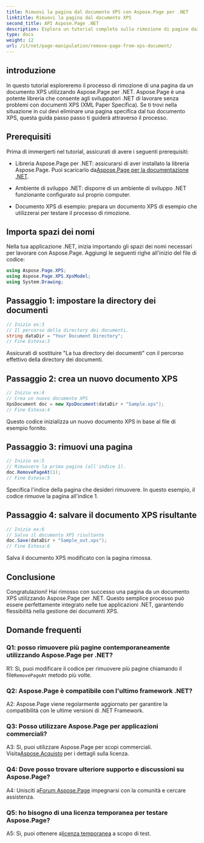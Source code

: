 ```yaml
---
title: Rimuovi la pagina dal documento XPS con Aspose.Page per .NET
linktitle: Rimuovi la pagina dal documento XPS
second_title: API Aspose.Page .NET
description: Esplora un tutorial completo sulla rimozione di pagine dai documenti XPS utilizzando Aspose.Page per .NET. Scopri il processo passo passo, i prerequisiti e le domande frequenti per una manipolazione fluida dei documenti.
type: docs
weight: 12
url: /it/net/page-manipulation/remove-page-from-xps-document/
---
```

## introduzione

In questo tutorial esploreremo il processo di rimozione di una pagina da un documento XPS utilizzando Aspose.Page per .NET. Aspose.Page è una potente libreria che consente agli sviluppatori .NET di lavorare senza problemi con documenti XPS (XML Paper Specifica). Se ti trovi nella situazione in cui devi eliminare una pagina specifica dal tuo documento XPS, questa guida passo passo ti guiderà attraverso il processo.

## Prerequisiti

Prima di immergerti nel tutorial, assicurati di avere i seguenti prerequisiti:

-  Libreria Aspose.Page per .NET: assicurarsi di aver installato la libreria Aspose.Page. Puoi scaricarlo da[Aspose.Page per la documentazione .NET](https://reference.aspose.com/page/net/).

- Ambiente di sviluppo .NET: disporre di un ambiente di sviluppo .NET funzionante configurato sul proprio computer.

- Documento XPS di esempio: prepara un documento XPS di esempio che utilizzerai per testare il processo di rimozione.

## Importa spazi dei nomi

Nella tua applicazione .NET, inizia importando gli spazi dei nomi necessari per lavorare con Aspose.Page. Aggiungi le seguenti righe all'inizio del file di codice:

```csharp
using Aspose.Page.XPS;
using Aspose.Page.XPS.XpsModel;
using System.Drawing;
```

## Passaggio 1: impostare la directory dei documenti

```csharp
// Inizio ex:3
// Il percorso della directory dei documenti.
string dataDir = "Your Document Directory";
// Fine Estesa:3
```

Assicurati di sostituire "La tua directory dei documenti" con il percorso effettivo della directory dei documenti.

## Passaggio 2: crea un nuovo documento XPS

```csharp
// Inizio ex:4
// Crea un nuovo documento XPS
XpsDocument doc = new XpsDocument(dataDir + "Sample.xps");
// Fine Estesa:4
```

Questo codice inizializza un nuovo documento XPS in base al file di esempio fornito.

## Passaggio 3: rimuovi una pagina

```csharp
// Inizio ex:5
// Rimuovere la prima pagina (all'indice 1).
doc.RemovePageAt(1);
// Fine Estesa:5
```

Specifica l'indice della pagina che desideri rimuovere. In questo esempio, il codice rimuove la pagina all'indice 1.

## Passaggio 4: salvare il documento XPS risultante

```csharp
// Inizio ex:6
// Salva il documento XPS risultante
doc.Save(dataDir + "Sample_out.xps");
// Fine Estesa:6
```

Salva il documento XPS modificato con la pagina rimossa.

## Conclusione

Congratulazioni! Hai rimosso con successo una pagina da un documento XPS utilizzando Aspose.Page per .NET. Questo semplice processo può essere perfettamente integrato nelle tue applicazioni .NET, garantendo flessibilità nella gestione dei documenti XPS.

## Domande frequenti

### Q1: posso rimuovere più pagine contemporaneamente utilizzando Aspose.Page per .NET?

R1: Sì, puoi modificare il codice per rimuovere più pagine chiamando il file`RemovePageAt` metodo più volte.

### Q2: Aspose.Page è compatibile con l'ultimo framework .NET?

A2: Aspose.Page viene regolarmente aggiornato per garantire la compatibilità con le ultime versioni di .NET Framework.

### Q3: Posso utilizzare Aspose.Page per applicazioni commerciali?

 A3: Sì, puoi utilizzare Aspose.Page per scopi commerciali. Visita[Aspose.Acquisto](https://purchase.aspose.com/buy) per i dettagli sulla licenza.

### Q4: Dove posso trovare ulteriore supporto e discussioni su Aspose.Page?

 A4: Unisciti a[Forum Aspose.Page](https://forum.aspose.com/c/page/39) impegnarsi con la comunità e cercare assistenza.

### Q5: ho bisogno di una licenza temporanea per testare Aspose.Page?

 A5: Sì, puoi ottenere a[licenza temporanea](https://purchase.aspose.com/temporary-license/) a scopo di test.
